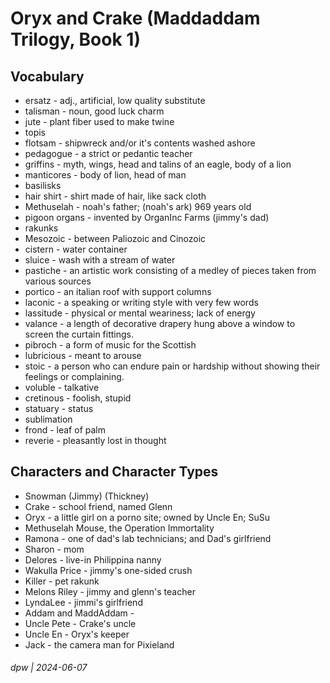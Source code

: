 # Oryx and Crake (Maddaddam Trilogy, Book 1)

## Vocabulary

* ersatz - adj., artificial, low quality substitute
* talisman - noun, good luck charm
* jute - plant fiber used to make twine
* topis
* flotsam - shipwreck and/or it's contents washed ashore
* pedagogue - a strict or pedantic teacher
* griffins - myth, wings, head and talins of an eagle, body of a lion
* manticores - body of lion, head of man
* basilisks
* hair shirt - shirt made of hair, like sack cloth
* Methuselah - noah's father; (noah's ark) 969 years old
* pigoon organs - invented by OrganInc Farms (jimmy's dad)
* rakunks
* Mesozoic - between Paliozoic and Cinozoic
* cistern - water container
* sluice - wash with a stream of water
* pastiche - an artistic work consisting of a medley of pieces taken from various sources
* portico - an italian roof with support columns
* laconic - a speaking or writing style with very few words
* lassitude - physical or mental weariness; lack of energy
* valance - a length of decorative drapery hung above a window to screen the curtain fittings.
* pibroch - a form of music for the Scottish 
* lubricious - meant to arouse
* stoic - a person who can endure pain or hardship without showing their feelings or complaining.
* voluble - talkative
* cretinous - foolish, stupid
* statuary - status
* sublimation
* frond - leaf of palm
* reverie - pleasantly lost in thought

## Characters and Character Types

* Snowman (Jimmy) (Thickney)
* Crake - school friend, named Glenn
* Oryx - a little girl on a porno site; owned by Uncle En; SuSu
* Methuselah Mouse, the Operation Immortality
* Ramona - one of dad's lab technicians; and Dad's girlfriend
* Sharon - mom
* Delores - live-in Philippina nanny
* Wakulla Price - jimmy's one-sided crush
* Killer - pet rakunk
* Melons Riley - jimmy and glenn's teacher
* LyndaLee - jimmi's girlfriend
* Addam and MaddAddam - 
* Uncle Pete - Crake's uncle
* Uncle En - Oryx's keeper
* Jack - the camera man for Pixieland

###### dpw | 2024-06-07
